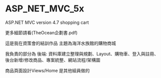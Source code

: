 # ASP_NET_MVC_5x
ASP.NET MVC version 4.7 shopping cart 

更多細節請看(TheOcean企劃書.pdf)

這是我在資策會的結訓作品
主題為海洋水族館的購物商城

我負責的部分為
後端: 資料庫建立整理與規劃、Layout、購物車、登入與註冊、後台新增/修改商品、專案統整、網站流程/架構圖

商品頁面設計Views/Home 是其他組員做的
